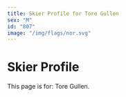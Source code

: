 ```yaml
---
title: Skier Profile for Tore Gullen
sex: "M"
id: "807"
image: "/img/flags/nor.svg" 
---
```


# Skier Profile

This page is for: Tore Gullen.
    